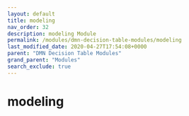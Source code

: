 ```yaml
---
layout: default
title: modeling
nav_order: 32
description: modeling Module
permalink: /modules/dmn-decision-table-modules/modeling
last_modified_date: 2020-04-27T17:54:08+0000
parent: "DMN Decision Table Modules"
grand_parent: "Modules"
search_exclude: true
---
```


# modeling
